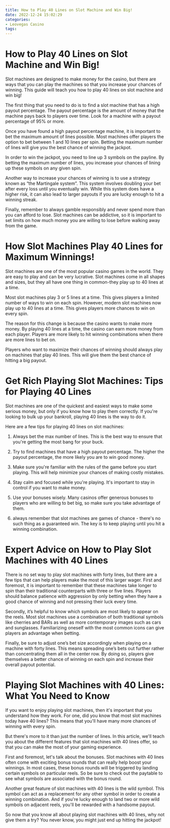 ```yaml
---
title: How to Play 40 Lines on Slot Machine and Win Big!
date: 2022-12-24 15:02:29
categories:
- Leovegas Casino
tags:
---
```



#  How to Play 40 Lines on Slot Machine and Win Big!

Slot machines are designed to make money for the casino, but there are ways that you can play the machines so that you increase your chances of winning. This guide will teach you how to play 40 lines on slot machine and win big!

The first thing that you need to do is to find a slot machine that has a high payout percentage. The payout percentage is the amount of money that the machine pays back to players over time. Look for a machine with a payout percentage of 95% or more.

Once you have found a high payout percentage machine, it is important to bet the maximum amount of lines possible. Most machines offer players the option to bet between 1 and 10 lines per spin. Betting the maximum number of lines will give you the best chance of winning the jackpot.

In order to win the jackpot, you need to line up 3 symbols on the payline. By betting the maximum number of lines, you increase your chances of lining up these symbols on any given spin.

Another way to increase your chances of winning is to use a strategy known as “the Martingale system”. This system involves doubling your bet after every loss until you eventually win. While this system does have a higher risk, it can also lead to larger payouts if you are lucky enough to hit a winning streak.

Finally, remember to always gamble responsibly and never spend more than you can afford to lose. Slot machines can be addictive, so it is important to set limits on how much money you are willing to lose before walking away from the game.

#  How Slot Machines Play 40 Lines for Maximum Winnings!

Slot machines are one of the most popular casino games in the world. They are easy to play and can be very lucrative. Slot machines come in all shapes and sizes, but they all have one thing in common-they play up to 40 lines at a time.

Most slot machines play 3 or 5 lines at a time. This gives players a limited number of ways to win on each spin. However, modern slot machines now play up to 40 lines at a time. This gives players more chances to win on every spin.

The reason for this change is because the casino wants to make more money. By playing 40 lines at a time, the casino can earn more money from each player. Players are more likely to hit winning combinations when there are more lines to bet on.

Players who want to maximize their chances of winning should always play on machines that play 40 lines. This will give them the best chance of hitting a big payout.

#  Get Rich Playing Slot Machines: Tips for Playing 40 Lines

Slot machines are one of the quickest and easiest ways to make some serious money, but only if you know how to play them correctly. If you're looking to bulk up your bankroll, playing 40 lines is the way to do it.

Here are a few tips for playing 40 lines on slot machines:

1) Always bet the max number of lines. This is the best way to ensure that you're getting the most bang for your buck.

2) Try to find machines that have a high payout percentage. The higher the payout percentage, the more likely you are to win good money.

3) Make sure you're familiar with the rules of the game before you start playing. This will help minimize your chances of making costly mistakes.

4) Stay calm and focused while you're playing. It's important to stay in control if you want to make money.

5) Use your bonuses wisely. Many casinos offer generous bonuses to players who are willing to bet big, so make sure you take advantage of them.

6) always remember that slot machines are games of chance - there's no such thing as a guaranteed win. The key is to keep playing until you hit a winning combination.

#  Expert Advice on How to Play Slot Machines with 40 Lines

There is no set way to play slot machines with forty lines, but there are a few tips that can help players make the most of this larger wager. First and foremost, it is important to remember that these machines take longer to spin than their traditional counterparts with three or five lines. Players should balance patience with aggression by only betting when they have a good chance of winning and not pressing their luck every time.

Secondly, it’s helpful to know which symbols are most likely to appear on the reels. Most slot machines use a combination of both traditional symbols like cherries and BARs as well as more contemporary images such as cars and sunglasses. Familiarizing oneself with the most common icons can give players an advantage when betting.

Finally, be sure to adjust one’s bet size accordingly when playing on a machine with forty lines. This means spreading one’s bets out further rather than concentrating them all in the center row. By doing so, players give themselves a better chance of winning on each spin and increase their overall payout potential.

#  Playing Slot Machines with 40 Lines: What You Need to Know

If you want to enjoy playing slot machines, then it's important that you understand how they work. For one, did you know that most slot machines today have 40 lines? This means that you'll have many more chances of winning with every spin.

But there's more to it than just the number of lines. In this article, we'll teach you about the different features that slot machines with 40 lines offer, so that you can make the most of your gaming experience.

First and foremost, let's talk about the bonuses. Slot machines with 40 lines often come with exciting bonus rounds that can really help boost your winnings. In most cases, these bonus rounds will be triggered by landing certain symbols on particular reels. So be sure to check out the paytable to see what symbols are associated with the bonus round.

Another great feature of slot machines with 40 lines is the wild symbol. This symbol can act as a replacement for any other symbol in order to create a winning combination. And if you're lucky enough to land two or more wild symbols on adjacent reels, you'll be rewarded with a handsome payout.

So now that you know all about playing slot machines with 40 lines, why not give them a try? You never know, you might just end up hitting the jackpot!